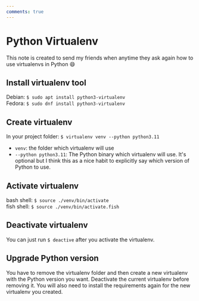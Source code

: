 ```yaml
---
comments: true
---
```


# Python Virtualenv

This note is created to send my friends when anytime they ask again how to use virtualenvs in Python
:smile:


## Install virtualenv tool

Debian: `$ sudo apt install python3-virtualenv` <br>
Fedora: `$ sudo dnf install python3-virtualenv`

## Create virtualenv

In your project folder: `$ virtualenv venv --python python3.11`

- `venv`: the folder which virtualenv will use
- `--python python3.11`: The Python binary which virtualenv will use. It's optional but I think
this as a nice habit to explicitly say which version of Python to use.

## Activate virtualenv

bash shell: `$ source ./venv/bin/activate` <br>
fish shell: `$ source ./venv/bin/activate.fish`

## Deactivate virtualenv

You can just run `$ deactive` after you activate the virtualenv.

## Upgrade Python version

You have to remove the virtualenv folder and then create a new virtualenv with the Python version
you want. Deactivate the current virtualenv before removing it. You will also need to install
the requirements again for the new virtualenv you created.